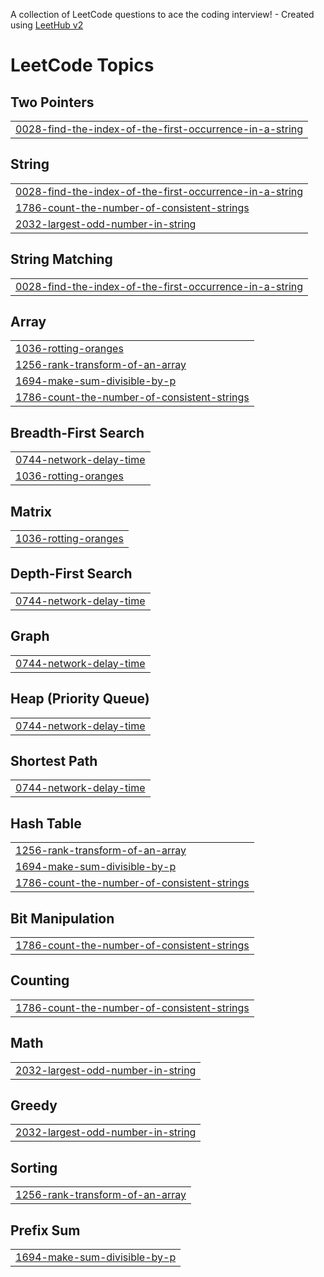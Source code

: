 A collection of LeetCode questions to ace the coding interview! - Created using [LeetHub v2](https://github.com/arunbhardwaj/LeetHub-2.0)
<!---LeetCode Topics Start-->
# LeetCode Topics
## Two Pointers
|  |
| ------- |
| [0028-find-the-index-of-the-first-occurrence-in-a-string](https://github.com/SaToRu-GoJo01/LeetCode/tree/master/0028-find-the-index-of-the-first-occurrence-in-a-string) |
## String
|  |
| ------- |
| [0028-find-the-index-of-the-first-occurrence-in-a-string](https://github.com/SaToRu-GoJo01/LeetCode/tree/master/0028-find-the-index-of-the-first-occurrence-in-a-string) |
| [1786-count-the-number-of-consistent-strings](https://github.com/SaToRu-GoJo01/LeetCode/tree/master/1786-count-the-number-of-consistent-strings) |
| [2032-largest-odd-number-in-string](https://github.com/SaToRu-GoJo01/LeetCode/tree/master/2032-largest-odd-number-in-string) |
## String Matching
|  |
| ------- |
| [0028-find-the-index-of-the-first-occurrence-in-a-string](https://github.com/SaToRu-GoJo01/LeetCode/tree/master/0028-find-the-index-of-the-first-occurrence-in-a-string) |
## Array
|  |
| ------- |
| [1036-rotting-oranges](https://github.com/SaToRu-GoJo01/LeetCode/tree/master/1036-rotting-oranges) |
| [1256-rank-transform-of-an-array](https://github.com/SaToRu-GoJo01/LeetCode/tree/master/1256-rank-transform-of-an-array) |
| [1694-make-sum-divisible-by-p](https://github.com/SaToRu-GoJo01/LeetCode/tree/master/1694-make-sum-divisible-by-p) |
| [1786-count-the-number-of-consistent-strings](https://github.com/SaToRu-GoJo01/LeetCode/tree/master/1786-count-the-number-of-consistent-strings) |
## Breadth-First Search
|  |
| ------- |
| [0744-network-delay-time](https://github.com/SaToRu-GoJo01/LeetCode/tree/master/0744-network-delay-time) |
| [1036-rotting-oranges](https://github.com/SaToRu-GoJo01/LeetCode/tree/master/1036-rotting-oranges) |
## Matrix
|  |
| ------- |
| [1036-rotting-oranges](https://github.com/SaToRu-GoJo01/LeetCode/tree/master/1036-rotting-oranges) |
## Depth-First Search
|  |
| ------- |
| [0744-network-delay-time](https://github.com/SaToRu-GoJo01/LeetCode/tree/master/0744-network-delay-time) |
## Graph
|  |
| ------- |
| [0744-network-delay-time](https://github.com/SaToRu-GoJo01/LeetCode/tree/master/0744-network-delay-time) |
## Heap (Priority Queue)
|  |
| ------- |
| [0744-network-delay-time](https://github.com/SaToRu-GoJo01/LeetCode/tree/master/0744-network-delay-time) |
## Shortest Path
|  |
| ------- |
| [0744-network-delay-time](https://github.com/SaToRu-GoJo01/LeetCode/tree/master/0744-network-delay-time) |
## Hash Table
|  |
| ------- |
| [1256-rank-transform-of-an-array](https://github.com/SaToRu-GoJo01/LeetCode/tree/master/1256-rank-transform-of-an-array) |
| [1694-make-sum-divisible-by-p](https://github.com/SaToRu-GoJo01/LeetCode/tree/master/1694-make-sum-divisible-by-p) |
| [1786-count-the-number-of-consistent-strings](https://github.com/SaToRu-GoJo01/LeetCode/tree/master/1786-count-the-number-of-consistent-strings) |
## Bit Manipulation
|  |
| ------- |
| [1786-count-the-number-of-consistent-strings](https://github.com/SaToRu-GoJo01/LeetCode/tree/master/1786-count-the-number-of-consistent-strings) |
## Counting
|  |
| ------- |
| [1786-count-the-number-of-consistent-strings](https://github.com/SaToRu-GoJo01/LeetCode/tree/master/1786-count-the-number-of-consistent-strings) |
## Math
|  |
| ------- |
| [2032-largest-odd-number-in-string](https://github.com/SaToRu-GoJo01/LeetCode/tree/master/2032-largest-odd-number-in-string) |
## Greedy
|  |
| ------- |
| [2032-largest-odd-number-in-string](https://github.com/SaToRu-GoJo01/LeetCode/tree/master/2032-largest-odd-number-in-string) |
## Sorting
|  |
| ------- |
| [1256-rank-transform-of-an-array](https://github.com/SaToRu-GoJo01/LeetCode/tree/master/1256-rank-transform-of-an-array) |
## Prefix Sum
|  |
| ------- |
| [1694-make-sum-divisible-by-p](https://github.com/SaToRu-GoJo01/LeetCode/tree/master/1694-make-sum-divisible-by-p) |
<!---LeetCode Topics End-->
